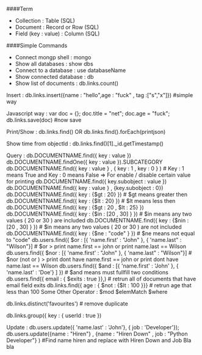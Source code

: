 ####Term
* Collection : Table (SQL)
* Document : Record or Row (SQL)
* Field (key : value) : Column (SQL)

####Simple Commands
* Connect mongp shell : mongo
* Show all databases : show dbs
* Connect to a database : use databaseName
* Show connected database : db
* Show list of documents : db.links.count()

Insert :
 db.links.insert({name : "hello",age : "fuck" , tag :["s","x"]})   #simple way
 
Javascript way :
 var doc = {};
 doc.title = "net";
 doc.age = "fuck";
 db.links.save(doc)    #now save
 
Print/Show :
db.links.find()
   OR
db.links.find().forEach(printjson)  

Show time from objectId : db.links.find()[1]._id.getTimestamp()

Query :
db.DOCUMENTNAME.find({ key : value })
db.DOCUMENTNAME.findOne({ key : value }).SUBCATEGORY
db.DOCUMENTNAME.find({ key : value } , { key : 1 , key : 0 } )  # Key : 1 means True and Key : 0 means False => For enable / disable certain value for printing
db.DOCUMENTNAME.find({ key.subobject : value })
db.DOCUMENTNAME.find({ key : value } , {key.subobject : 0})
db.DOCUMENTNAME.find({ key : {$gt : 20} })   # $gt means greater then 
db.DOCUMENTNAME.find({ key : {$lt : 20} })    # $lt means less then
db.DOCUMENTNAME.find({ key : {$gt : 20 , $lt : 25} }) 
db.DOCUMENTNAME.find({ key : {$in : [20 , 30] } })  # $in means any two values ( 20  or 30 ) are  included
db.DOCUMENTNAME.find({ key : {$nin : [20 , 30] } })  # $in means any two values ( 20  or 30 ) are not included
db.DOCUMENTNAME.find({ key : {$ne : "code" } })  # $ne means not equal to "code"
db.users.find({ $or : [{ 'name.first' : "John" }, { 'name.last" : "Wilson"}]  # $or > print name.first == john or print name.last == Wilson
db.users.find({ $nor : [{ 'name.first' : "John" }, { 'name.last" : "Wilson"}]  # $nor (not or )  > print dont have name.first == john or print dont have name.last == Wilson
db.users.find({ $and : [{ 'name.first' : 'John' }, { 'name.last' : 'Doe'} ] }) # $and means must fullfill two conditions
db.users.find({ email : { $exits : true }},) # retrun all of documents that have email field exits
db.links.find({ age : { $not : {$lt : 100 }}}   # retrun age that less than 100
Some Other Operator :
$mod
$elemMatch
$where

db.links.distinct('favourites')  # remove duplicate

db.links.group({ key : { userId : true }) 


Update : 
db.users.update({ 'name.last' : 'John'}, { job : 'Developer'});
db.users.update({name : "Hiren"} , {name : "Hiren Down" , job : "Python Developer"} )  #Find name hiren and replace with Hiren Down and Job Bla bla

